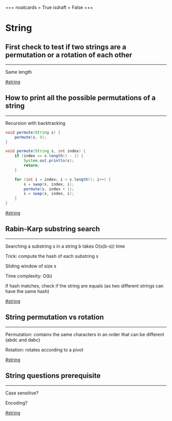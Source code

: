 +++
noatcards = True
isdraft = False
+++

# String

## First check to test if two strings are a permutation or a rotation of each other

----

Same length

[#string](string.md)

## How to print all the possible permutations of a string

----

Recursion with backtracking

```java
void permute(String s) {
	permute(s, 0);
}

void permute(String s, int index) {
	if (index == s.length() - 1) {
		System.out.println(s);
		return;
	}

	for (int i = index; i < s.length(); i++) {
		s = swap(s, index, i);
		permute(s, index + 1);
		s = swap(s, index, i);
	}
}
```

[#string](string.md)

## Rabin-Karp substring search

----

Searching a substring s in a string b takes O(s(b-s)) time

Trick: compute the hash of each substring s

Sliding window of size s

Time complexity: O(b)

If hash matches, check if the string are equals (as two different strings can have the same hash)

[#string](string.md)

## String permutation vs rotation

----

Permutation: contains the same characters in an order that can be different (abdc and dabc)

Rotation: rotates according to a pivot

[#string](string.md)

## String questions prerequisite

----

Case sensitive?

Encoding?

[#string](string.md)